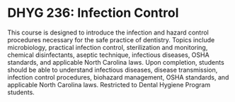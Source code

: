 # DHYG 236: Infection Control

This course is designed to introduce the infection and hazard control procedures necessary for the safe practice of dentistry. Topics include microbiology, practical infection control, sterilization and monitoring, chemical disinfectants, aseptic technique, infectious diseases, OSHA standards, and applicable North Carolina laws. Upon completion, students should be able to understand infectious diseases, disease transmission, infection control procedures, biohazard management, OSHA standards, and applicable North Carolina laws. Restricted to Dental Hygiene Program students.